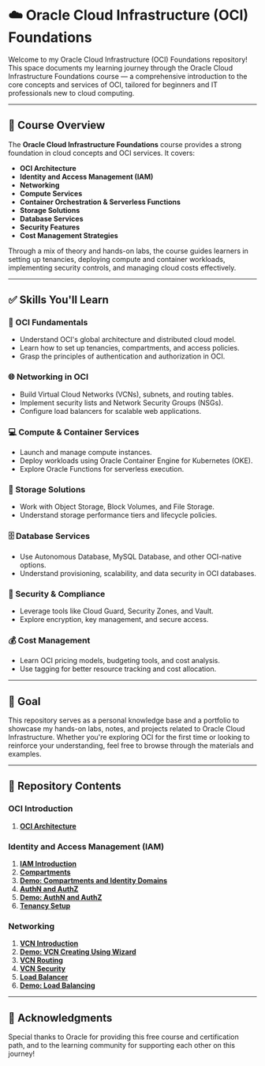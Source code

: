 # ☁️ Oracle Cloud Infrastructure (OCI) Foundations

Welcome to my Oracle Cloud Infrastructure (OCI) Foundations repository! This space documents my learning journey through the Oracle Cloud Infrastructure Foundations course — a comprehensive introduction to the core concepts and services of OCI, tailored for beginners and IT professionals new to cloud computing.

---

## 📘 Course Overview

The **Oracle Cloud Infrastructure Foundations** course provides a strong foundation in cloud concepts and OCI services. It covers:

- **OCI Architecture**
- **Identity and Access Management (IAM)**
- **Networking**
- **Compute Services**
- **Container Orchestration & Serverless Functions**
- **Storage Solutions**
- **Database Services**
- **Security Features**
- **Cost Management Strategies**

Through a mix of theory and hands-on labs, the course guides learners in setting up tenancies, deploying compute and container workloads, implementing security controls, and managing cloud costs effectively.

---

## ✅ Skills You'll Learn

### 🔧 OCI Fundamentals
- Understand OCI's global architecture and distributed cloud model.
- Learn how to set up tenancies, compartments, and access policies.
- Grasp the principles of authentication and authorization in OCI.

### 🌐 Networking in OCI
- Build Virtual Cloud Networks (VCNs), subnets, and routing tables.
- Implement security lists and Network Security Groups (NSGs).
- Configure load balancers for scalable web applications.

### 💻 Compute & Container Services
- Launch and manage compute instances.
- Deploy workloads using Oracle Container Engine for Kubernetes (OKE).
- Explore Oracle Functions for serverless execution.

### 💾 Storage Solutions
- Work with Object Storage, Block Volumes, and File Storage.
- Understand storage performance tiers and lifecycle policies.

### 🗄️ Database Services
- Use Autonomous Database, MySQL Database, and other OCI-native options.
- Understand provisioning, scalability, and data security in OCI databases.

### 🔐 Security & Compliance
- Leverage tools like Cloud Guard, Security Zones, and Vault.
- Explore encryption, key management, and secure access.

### 💰 Cost Management
- Learn OCI pricing models, budgeting tools, and cost analysis.
- Use tagging for better resource tracking and cost allocation.

---

## 🎯 Goal

This repository serves as a personal knowledge base and a portfolio to showcase my hands-on labs, notes, and projects related to Oracle Cloud Infrastructure. Whether you're exploring OCI for the first time or looking to reinforce your understanding, feel free to browse through the materials and examples.

---

## 📂 Repository Contents

### OCI Introduction
1. [**OCI Architecture**](OCI-Architecture.md)

### Identity and Access Management (IAM)
1. [**IAM Introduction**](IAM-Introduction.md)
2. [**Compartments**](Compartments.md)
3. [**Demo: Compartments and Identity Domains**](Demo-Compartments-and-Identity-Domain.md)
4. [**AuthN and AuthZ**](AuthN-8&-AuthZ.md)
5. [**Demo: AuthN and AuthZ**](Demo-AuthN-&-AuthZ.md)
6. [**Tenancy Setup**](Tenancy-Setup.md)


### Networking
1. [**VCN Introduction**](VCN-Introduction.md)
2. [**Demo: VCN Creating Using Wizard**](Demo-VCN-Creation-Using-Wizard.md)
3. [**VCN Routing**](VCN-Routing.md)
4. [**VCN Security**](VCN-Security.md)
5. [**Load Balancer**](Load-Balancer.md)
6. [**Demo: Load Balancing**](Demo-Load-Balancing.md)

---

## 🙌 Acknowledgments

Special thanks to Oracle for providing this free course and certification path, and to the learning community for supporting each other on this journey!

